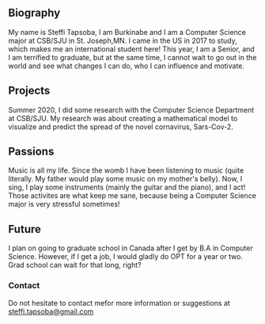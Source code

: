 ## Biography

My name is Steffi Tapsoba, I am Burkinabe and I am a Computer Science major at CSB/SJU in St. Joseph,MN. I came in the US in 2017 to study, which makes me an international student here! This year, I am a Senior, and I am terrified to graduate, but at the same time, I cannot wait to go out in the world and see what changes I can do, who I can influence and motivate.

## Projects

Summer 2020, I did some research with the Computer Science Department at CSB/SJU. My research was about creating a mathematical model to visualize and predict the spread of the novel cornavirus, Sars-Cov-2.

## Passions

Music is all my life. Since the womb I have been listening to music (quite literally. My father would play some music on my mother's belly). Now, I sing, I play some instruments (mainly the guitar and the piano), and I act! Those activites are what keep me sane, because being a Computer Science major is very stressful sometimes!

## Future

I plan on going to graduate school in Canada after I get by B.A in Computer Science. However, if I get a job, I would gladly do OPT for a year or two. Grad school can wait for that long, right?

### Contact

Do not hesitate to contact mefor more information or suggestions at <steffi.tapsoba@gmail.com> 
